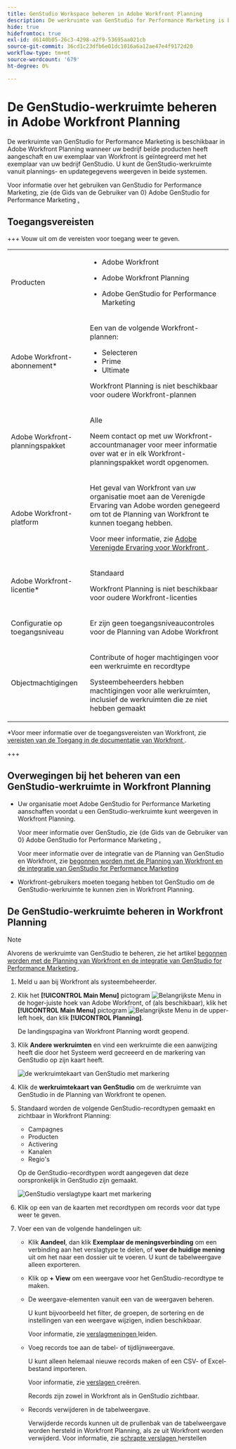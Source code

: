 ```yaml
---
title: GenStudio Workspace beheren in Adobe Workfront Planning
description: De werkruimte van GenStudio for Performance Marketing is beschikbaar in Adobe Workfront Planning wanneer uw bedrijf beide producten heeft aangeschaft en uw exemplaar van Workfront is geïntegreerd met het exemplaar van uw bedrijf GenStudio. U kunt de GenStudio-werkruimte vanuit plannings- en updategegevens weergeven in beide systemen.
hide: true
hidefromtoc: true
exl-id: d6140b05-26c3-4298-a2f9-53695aa021cb
source-git-commit: 36cd1c23dfb6e01dc1016a6a12ae47e4f9172d20
workflow-type: tm+mt
source-wordcount: '679'
ht-degree: 0%

---
```


# De GenStudio-werkruimte beheren in Adobe Workfront Planning

<!--Better metadata, at publishing:
---
title: Manage the GenStudio Workspace in Adobe Workfront Planning
description: The GenStudio for Performance Marketing workspace is available in Adobe Workfront Planning when your company has purchased both products and your instance of Workfront is integrated with your company's instance of GenStudio. You can view the GenStudio workspace from Planning and update information in both systems.
feature: Workfront Planning
role: User, Admin
author: Alina
recommendations: noDisplay, noCatalog
---
-->

De werkruimte van GenStudio for Performance Marketing is beschikbaar in Adobe Workfront Planning wanneer uw bedrijf beide producten heeft aangeschaft en uw exemplaar van Workfront is geïntegreerd met het exemplaar van uw bedrijf GenStudio. U kunt de GenStudio-werkruimte vanuit plannings- en updategegevens weergeven in beide systemen.

Voor informatie over het gebruiken van GenStudio for Performance Marketing, zie {de Gids van de Gebruiker van 0} Adobe GenStudio for Performance Marketing [.](https://experienceleague.adobe.com/en/docs/genstudio-for-performance-marketing/user-guide/home)

## Toegangsvereisten

+++ Vouw uit om de vereisten voor toegang weer te geven.

<table style="table-layout:auto"> 
<col> 
</col> 
<col> 
</col> 
<tbody> 
    <tr> 
<tr> 
<td> 
   <p> Producten</p> </td> 
   <td> 
   <ul><li><p> Adobe Workfront</p></li> 
   <li><p> Adobe Workfront Planning<p></li>
   <p><li> Adobe GenStudio for Performance Marketing<p></li>
   </ul></td> 
  </tr>   
<tr> 
   <td role="rowheader"><p>Adobe Workfront-abonnement*</p></td> 
   <td> 
<p>Een van de volgende Workfront-plannen:</p> 
<ul><li>Selecteren</li> 
<li>Prime</li> 
<li>Ultimate</li></ul> 
<p>Workfront Planning is niet beschikbaar voor oudere Workfront-plannen</p> 
   </td> 
<tr> 
   <td role="rowheader"><p>Adobe Workfront-planningspakket</p></td> 
   <td> 
<p>Alle </p> 
<p>Neem contact op met uw Workfront-accountmanager voor meer informatie over wat er in elk Workfront-planningspakket wordt opgenomen. </p> 
   </td> 
 <tr> 
   <td role="rowheader"><p>Adobe Workfront-platform</p></td> 
   <td> 
<p>Het geval van Workfront van uw organisatie moet aan de Verenigde Ervaring van Adobe worden genegeerd om tot de Planning van Workfront te kunnen toegang hebben.</p> 
<p>Voor meer informatie, zie <a href="/help/quicksilver/workfront-basics/navigate-workfront/workfront-navigation/adobe-unified-experience.md"> Adobe Verenigde Ervaring voor Workfront </a>. </p> 
   </td> 
   </tr> 
  </tr> 
  <tr> 
   <td role="rowheader"><p>Adobe Workfront-licentie*</p></td> 
   <td><p> Standaard</p>
   <p>Workfront Planning is niet beschikbaar voor oudere Workfront-licenties</p> 
  </td> 
  </tr> 
  <tr> 
   <td role="rowheader"><p>Configuratie op toegangsniveau</p></td> 
   <td> <p>Er zijn geen toegangsniveaucontroles voor de Planning van Adobe Workfront</p>   
</td> 
  </tr> 
<tr> 
   <td role="rowheader"><p>Objectmachtigingen</p></td> 
   <td>   <p>Contribute of hoger machtigingen voor een werkruimte en recordtype  </p>  
   <p>Systeembeheerders hebben machtigingen voor alle werkruimten, inclusief de werkruimten die ze niet hebben gemaakt</p> </td> 
  </tr> 
</tbody> 
</table>

*Voor meer informatie over de toegangsvereisten van Workfront, zie [ vereisten van de Toegang in de documentatie van Workfront ](/help/quicksilver/administration-and-setup/add-users/access-levels-and-object-permissions/access-level-requirements-in-documentation.md).

+++

## Overwegingen bij het beheren van een GenStudio-werkruimte in Workfront Planning

* Uw organisatie moet Adobe GenStudio for Performance Marketing aanschaffen voordat u een GenStudio-werkruimte kunt weergeven in Workfront Planning.

  Voor meer informatie over GenStudio, zie {de Gids van de Gebruiker van 0} Adobe GenStudio for Performance Marketing [.](https://experienceleague.adobe.com/en/docs/genstudio-for-performance-marketing/user-guide/home)

  Voor meer informatie over de integratie van de Planning van GenStudio en Workfront, zie [ begonnen worden met de Planning van Workfront en de integratie van GenStudio for Performance Marketing ](/help/quicksilver/planning/planning-and-genstudio-integration/get-started-with-workfront-planning-and-genstudio-integration.md)

* Workfront-gebruikers moeten toegang hebben tot GenStudio om de GenStudio-werkruimte te kunnen zien in Workfront Planning.


## De GenStudio-werkruimte beheren in Workfront Planning

>[!NOTE]
>
>Alvorens de werkruimte van GenStudio te beheren, zie het artikel [ begonnen worden met de Planning van Workfront en de integratie van GenStudio for Performance Marketing ](/help/quicksilver/planning/planning-and-genstudio-integration/get-started-with-workfront-planning-and-genstudio-integration.md).


1. Meld u aan bij Workfront als systeembeheerder.
1. Klik het **[!UICONTROL Main Menu]** pictogram ![ Belangrijkste Menu ](/help/_includes/assets/main-menu-icon.png) in de hoger-juiste hoek van Adobe Workfront, of (als beschikbaar), klik het **[!UICONTROL Main Menu]** pictogram ![ Belangrijkste Menu ](/help/_includes/assets/main-menu-icon-left-nav.png) in de upper-left hoek, dan klik **[!UICONTROL Planning]**.

   De landingspagina van Workfront Planning wordt geopend.

1. Klik **Andere werkruimten** en vind een werkruimte die een aanwijzing heeft die door het Systeem werd gecreeerd en de markering van GenStudio op zijn kaart heeft.

   ![ de werkruimtekaart van GenStudio met markering ](assets/genstudio-card-with-tag-highlighted.png)

1. Klik de **werkruimtekaart van GenStudio** om de werkruimte van GenStudio in de Planning van Workfront te openen.
1. Standaard worden de volgende GenStudio-recordtypen gemaakt en zichtbaar in Workfront Planning:

   * Campagnes
   * Producten
   * Activering
   * Kanalen
   * Regio&#39;s

   Op de GenStudio-recordtypen wordt aangegeven dat deze oorspronkelijk in GenStudio zijn gemaakt.

   ![ GenStudio verslagtype kaart met markering ](assets/genstudio-record-type-with-tag-and-tooltip-highlighted.png)

1. Klik op een van de kaarten met recordtypen om records voor dat type weer te geven.

1. Voer een van de volgende handelingen uit:

   * Klik **Aandeel**, dan klik **Exemplaar de meningsverbinding** om een verbinding aan het verslagtype te delen, of **voer de huidige mening** uit om het naar een dossier uit te voeren. U kunt de tabelweergave alleen exporteren.

   * Klik op **+ View** om een weergave voor het GenStudio-recordtype te maken.

   * De weergave-elementen vanuit een van de weergaven beheren.

     U kunt bijvoorbeeld het filter, de groepen, de sortering en de instellingen van een weergave wijzigen, indien beschikbaar.

     Voor informatie, zie [ verslagmeningen ](/help/quicksilver/planning/views/manage-record-views.md) leiden.

   * Voeg records toe aan de tabel- of tijdlijnweergave.

     U kunt alleen helemaal nieuwe records maken of een CSV- of Excel-bestand importeren.

     Voor informatie, zie [ verslagen ](/help/quicksilver/planning/records/create-records.md) creëren.

     Records zijn zowel in Workfront als in GenStudio zichtbaar.

   * Records verwijderen in de tabelweergave.

     Verwijderde records kunnen uit de prullenbak van de tabelweergave worden hersteld in Workfront Planning, als ze uit Workfront worden verwijderd. Voor informatie, zie [ schrapte verslagen ](/help/quicksilver/planning/records/restore-deleted-records.md) herstellen
